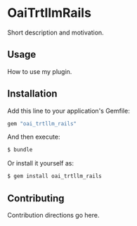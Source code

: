 # OaiTrtllmRails
Short description and motivation.

## Usage
How to use my plugin.

## Installation
Add this line to your application's Gemfile:

```ruby
gem "oai_trtllm_rails"
```

And then execute:
```bash
$ bundle
```

Or install it yourself as:
```bash
$ gem install oai_trtllm_rails
```

## Contributing
Contribution directions go here.
